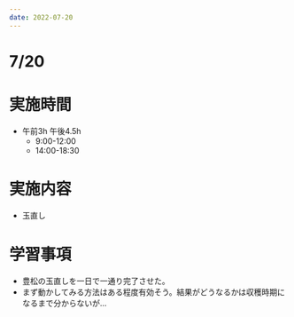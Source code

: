 ```yaml
---
date: 2022-07-20
---
```

# 7/20
# 実施時間
-  午前3h 午後4.5h
    - 9:00-12:00
    - 14:00-18:30
# 実施内容
- 玉直し
# 学習事項
- 豊松の玉直しを一日で一通り完了させた。
- まず動かしてみる方法はある程度有効そう。結果がどうなるかは収穫時期になるまで分からないが…
